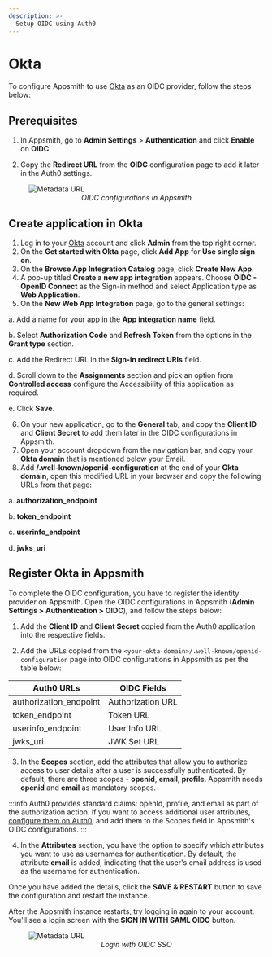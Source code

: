 ```yaml
---
description: >-
  Setup OIDC using Auth0
---
```


# Okta

To configure Appsmith to use [Okta](https://www.okta.com/) as an OIDC provider, follow the steps below:

## Prerequisites

1. In Appsmith, go to **Admin Settings** > **Authentication** and click **Enable** on  **OIDC**.

2. Copy the **Redirect URL** from the **OIDC** configuration page to add it later in the Auth0 settings. 

<figure>
  <img src="/img/oidc-configurations-in-appsmith.png" style= {{width:"600px", height:"auto"}} alt="Metadata URL"/>
  <figcaption align = "center"><i>OIDC configurations in Appsmith</i></figcaption>
</figure>

## Create application in Okta

1. Log in to your [Okta](https://www.okta.com/) account and click **Admin** from the top right corner.
2. On the **Get started with Okta** page, click **Add App** for **Use single sign on**.
3. On the **Browse App Integration Catalog** page, click **Create New App**. 
4. A pop-up titled **Create a new app integration** appears. Choose **OIDC - OpenID Connect** as the Sign-in method and select Application type as **Web Application**.
5. On the **New Web App Integration** page, go to the general settings:

  a. Add a name for your app in the **App integration name** field.

  b. Select **Authorization Code** and **Refresh Token** from the options in the **Grant type** section.

  c. Add the Redirect URL in the **Sign-in redirect URIs** field.

  d. Scroll down to the **Assignments** section and pick an option from **Controlled access** configure the Accessibility of this application as required.

  e. Click **Save**.

6. On your new application, go to the **General** tab, and copy the **Client ID** and **Client Secret** to add them later in the OIDC configurations in Appsmith.
7. Open your account dropdown from the navigation bar, and copy your **Okta domain** that is mentioned below your Email. 
8. Add **/.well-known/openid-configuration** at the end of your **Okta domain**, open this modified URL in your browser and copy the following URLs from that page:

  a. **authorization_endpoint**

  b. **token_endpoint**

  c. **userinfo_endpoint**

  d. **jwks_uri**

##  Register Okta in Appsmith

To complete the OIDC configuration, you have to register the identity provider on Appsmith. Open the OIDC configurations in Appsmith (**Admin Settings > Authentication > OIDC**), and follow the steps below:

1. Add the **Client ID** and **Client Secret** copied from the Auth0 application into the respective fields.

2. Add the URLs copied from the `<your-okta-domain>/.well-known/openid-configuration` page into OIDC configurations in Appsmith as per the table below:

| **Auth0 URLs**       |  **OIDC Fields** |
| ----------------------- | --------------------- |
| authorization_endpoint | Authorization URL     |
| token_endpoint         | Token URL             |
| userinfo_endpoint      | User Info URL         |
| jwks_uri              | JWK Set URL           |

3. In the **Scopes** section, add the attributes that allow you to authorize access to user details after a user is successfully authenticated. By default, there are three scopes - **openid**, **email**, **profile**. Appsmith needs **openid** and **email** as mandatory scopes.

:::info
Auth0 provides standard claims: openId, profile, and email as part of the authorization action. If you want to access additional user attributes, [configure them on Auth0](https://auth0.com/docs/get-started/apis/scopes/openid-connect-scopes), and add them to the Scopes field in Appsmith's OIDC configurations.
:::

4. In the **Attributes** section, you have the option to specify which attributes you want to use as usernames for authentication. By default, the attribute **email** is added, indicating that the user's email address is used as the username for authentication.

Once you have added the details, click the **SAVE & RESTART** button to save the configuration and restart the instance. 

After the Appsmith instance restarts, try logging in again to your account. You'll see a login screen with the **SIGN IN WITH SAML OIDC** button.

<figure>
  <img src="/img/Appsmith-Login-Screen-Shows-OIDC.png" style= {{width:"400px", height:"auto"}} alt="Metadata URL"/>
  <figcaption align = "center"><i>Login with OIDC SSO </i></figcaption>
</figure>
